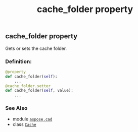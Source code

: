 ﻿---
title: cache_folder property
second_title: Aspose.CAD for Python via .NET API References
description: 
type: docs
weight: 60
url: /python-net/aspose.cad/cache/cache_folder/
is_root: false
---

## cache_folder property


Gets or sets the cache folder.
### Definition:
```python
@property
def cache_folder(self):
    ...
@cache_folder.setter
def cache_folder(self, value):
    ...
```

### See Also
* module [`aspose.cad`](../../)
* class [`Cache`](/cad/python-net/aspose.cad/cache)
